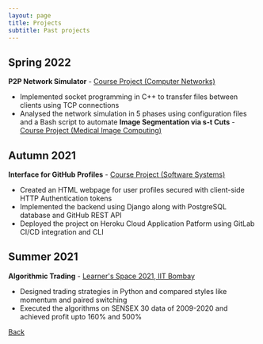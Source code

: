 ```yaml
---
layout: page
title: Projects
subtitle: Past projects
---
```


## Spring 2022
**P2P Network Simulator** - [Course Project (Computer Networks)](https://csedamp.wordpress.com/course_reviews/core/cs-224-computer-networks/)  
- Implemented socket programming in C++ to transfer files between clients using TCP connections
- Analysed the network simulation in 5 phases using configuration files and a Bash script to automate
**Image Segmentation via s-t Cuts** - [Course Project (Medical Image Computing)](https://www.cse.iitb.ac.in/~suyash/teaching/medical_image_computing.html)  

## Autumn 2021
**Interface for GitHub Profiles** - [Course Project (Software Systems)](https://csedamp.wordpress.com/cs-251-software-systems-lab/)  
- Created an HTML webpage for user profiles secured with client-side HTTP Authentication tokens
- Implemented the backend using Django along with PostgreSQL database and GitHub REST API
- Deployed the project on Heroku Cloud Application Patform using GitLab CI/CD integration and CLI

## Summer 2021
**Algorithmic Trading** - [Learner's Space 2021, IIT Bombay](https://wncc-iitb.org/events/event/python)  
- Designed trading strategies in Python and compared styles like momentum and paired switching
- Executed the algorithms on SENSEX 30 data of 2009-2020 and achieved profit upto 160% and 500%

[Back](..)